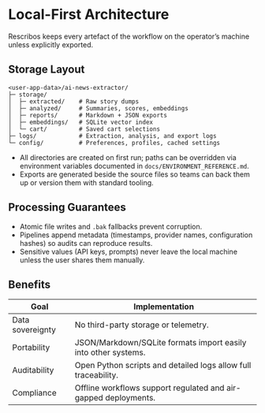 # Local-First Architecture

Rescribos keeps every artefact of the workflow on the operator’s machine unless explicitly exported.

## Storage Layout

```
<user-app-data>/ai-news-extractor/
├─ storage/
│  ├─ extracted/    # Raw story dumps
│  ├─ analyzed/     # Summaries, scores, embeddings
│  ├─ reports/      # Markdown + JSON exports
│  ├─ embeddings/   # SQLite vector index
│  └─ cart/         # Saved cart selections
├─ logs/            # Extraction, analysis, and export logs
└─ config/          # Preferences, profiles, cached settings
```

- All directories are created on first run; paths can be overridden via environment variables documented in `docs/ENVIRONMENT_REFERENCE.md`.
- Exports are generated beside the source files so teams can back them up or version them with standard tooling.

## Processing Guarantees

- Atomic file writes and `.bak` fallbacks prevent corruption.
- Pipelines append metadata (timestamps, provider names, configuration hashes) so audits can reproduce results.
- Sensitive values (API keys, prompts) never leave the local machine unless the user shares them manually.

## Benefits

| Goal | Implementation |
|------|----------------|
| Data sovereignty | No third-party storage or telemetry. |
| Portability | JSON/Markdown/SQLite formats import easily into other systems. |
| Auditability | Open Python scripts and detailed logs allow full traceability. |
| Compliance | Offline workflows support regulated and air-gapped deployments. |
